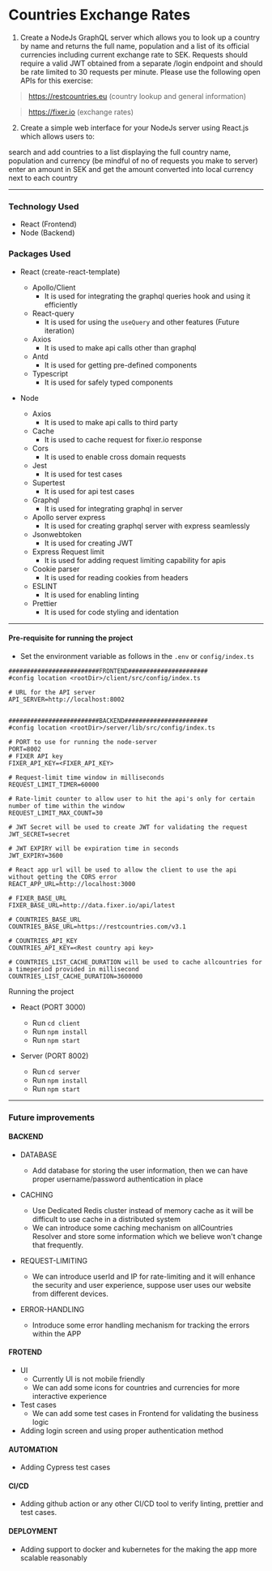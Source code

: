 # Countries Exchange Rates

1. Create a NodeJs GraphQL server which allows you to look up a country by name and returns the full name, population and a list of its official currencies including current exchange rate to SEK. Requests should require a valid JWT obtained from a separate /login endpoint and should be rate limited to 30 requests per minute. Please use the following open APIs for this exercise:

> https://restcountries.eu (country lookup and general information)

> https://fixer.io (exchange rates)

2. Create a simple web interface for your NodeJs server using React.js which allows users to:

search and add countries to a list displaying the full country name, population and currency (be mindful of no of requests you make to server)
enter an amount in SEK and get the amount converted into local currency next to each country

---

### Technology Used

- React (Frontend)
- Node (Backend)

### Packages Used

- React (create-react-template)

  - Apollo/Client
    - It is used for integrating the graphql queries hook and using it efficiently
  - React-query
    - It is used for using the `useQuery` and other features (Future iteration)
  - Axios
    - It is used to make api calls other than graphql
  - Antd
    - It is used for getting pre-defined components
  - Typescript
    - It is used for safely typed components

- Node
  - Axios
    - It is used to make api calls to third party
  - Cache
    - It is used to cache request for fixer.io response
  - Cors
    - It is used to enable cross domain requests
  - Jest
    - It is used for test cases
  - Supertest
    - It is used for api test cases
  - Graphql
    - It is used for integrating graphql in server
  - Apollo server express
    - It is used for creating graphql server with express seamlessly
  - Jsonwebtoken
    - It is used for creating JWT
  - Express Request limit
    - It is used for adding request limiting capability for apis
  - Cookie parser
    - It is used for reading cookies from headers
  - ESLINT
    - It is used for enabling linting
  - Prettier
    - It is used for code styling and identation

---

#### Pre-requisite for running the project

- Set the environment variable as follows in the `.env` or `config/index.ts`

```.env
#########################FRONTEND######################
#config location <rootDir>/client/src/config/index.ts

# URL for the API server
API_SERVER=http://localhost:8002


#########################BACKEND#######################
#config location <rootDir>/server/lib/src/config/index.ts

# PORT to use for running the node-server
PORT=8002
# FIXER API key
FIXER_API_KEY=<FIXER_API_KEY>

# Request-limit time window in milliseconds
REQUEST_LIMIT_TIMER=60000

# Rate-limit counter to allow user to hit the api's only for certain number of time within the window
REQUEST_LIMIT_MAX_COUNT=30

# JWT Secret will be used to create JWT for validating the request
JWT_SECRET=secret

# JWT EXPIRY will be expiration time in seconds
JWT_EXPIRY=3600

# React app url will be used to allow the client to use the api without getting the CORS error
REACT_APP_URL=http://localhost:3000

# FIXER_BASE_URL
FIXER_BASE_URL=http://data.fixer.io/api/latest

# COUNTRIES_BASE_URL
COUNTRIES_BASE_URL=https://restcountries.com/v3.1

# COUNTRIES_API_KEY
COUNTRIES_API_KEY=<Rest country api key>

# COUNTRIES_LIST_CACHE_DURATION will be used to cache allcountries for a timeperiod provided in millisecond
COUNTRIES_LIST_CACHE_DURATION=3600000
```

Running the project

- React (PORT 3000)

  - Run `cd client`
  - Run `npm install`
  - Run `npm start`

- Server (PORT 8002)
  - Run `cd server`
  - Run `npm install`
  - Run `npm start`

---

### Future improvements

#### **BACKEND**

- DATABASE

  - Add database for storing the user information, then we can have proper username/password authentication in place

- CACHING

  - Use Dedicated Redis cluster instead of memory cache as it will be difficult to use cache in a distributed system
  - We can introduce some caching mechanism on allCountries Resolver and store some information which we believe won't change that frequently.

- REQUEST-LIMITING

  - We can introduce userId and IP for rate-limiting and it will enhance the security and user experience, suppose user uses our website from different devices.

- ERROR-HANDLING
  - Introduce some error handling mechanism for tracking the errors within the APP

#### **FROTEND**

- UI
  - Currently UI is not mobile friendly
  - We can add some icons for countries and currencies for more interactive experience
- Test cases
  - We can add some test cases in Frontend for validating the business logic
- Adding login screen and using proper authentication method

#### **AUTOMATION**

- Adding Cypress test cases

#### CI/CD

- Adding github action or any other CI/CD tool to verify linting, prettier and test cases.

#### DEPLOYMENT

- Adding support to docker and kubernetes for the making the app more scalable reasonably
